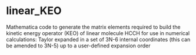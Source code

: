 # linear_KEO
Mathematica code to generate the matrix elements required to build the kinetic energy operator (KEO) of linear molecule HCCH for use in numerical calculations: Taylor expanded in a set of 3N-6 internal coordinates (this can be amended to 3N-5) up to a user-defined expansion order
